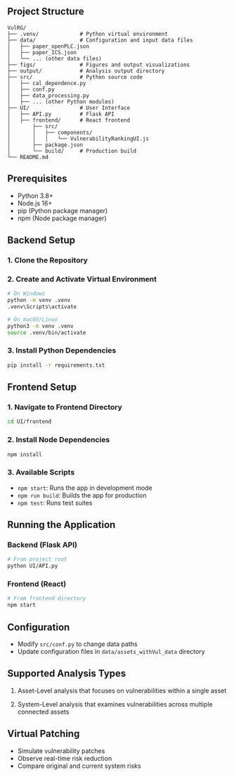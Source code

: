 
## Project Structure
```
VulRG/
├── .venv/             # Python virtual environment
├── data/              # Configuration and input data files
│   ├── paper_openPLC.json
│   ├── paper_ICS.json
│   └── ... (other data files)
├── figs/              # Figures and output visualizations
├── output/            # Analysis output directory
├── src/               # Python source code
│   ├── cal_dependence.py
│   ├── conf.py
│   ├── data_processing.py
│   ├── ... (other Python modules)
├── UI/                # User Interface
│   ├── API.py         # Flask API
│   ├── frontend/      # React frontend
│       ├── src/
│       │   ├── components/
│       │   │   └── VulnerabilityRankingUI.js
│       ├── package.json
│       └── build/     # Production build
└── README.md
```

## Prerequisites
- Python 3.8+
- Node.js 16+
- pip (Python package manager)
- npm (Node package manager)

## Backend Setup

### 1. Clone the Repository

### 2. Create and Activate Virtual Environment
```bash
# On Windows
python -m venv .venv
.venv\Scripts\activate

# On macOS/Linux
python3 -m venv .venv
source .venv/bin/activate
```

### 3. Install Python Dependencies
```bash
pip install -r requirements.txt
```

## Frontend Setup

### 1. Navigate to Frontend Directory
```bash
cd UI/frontend
```

### 2. Install Node Dependencies
```bash
npm install
```

### 3. Available Scripts
- `npm start`: Runs the app in development mode
- `npm run build`: Builds the app for production
- `npm test`: Runs test suites

## Running the Application

### Backend (Flask API)
```bash
# From project root
python UI/API.py
```

### Frontend (React)
```bash
# From frontend directory
npm start
```

## Configuration
- Modify `src/conf.py` to change data paths
- Update configuration files in `data/assets_withVul_data` directory


## Supported Analysis Types
1. Asset-Level analysis that focuses on vulnerabilities within a single asset

2. System-Level analysis that examines vulnerabilities across multiple connected assets


## Virtual Patching
- Simulate vulnerability patches
- Observe real-time risk reduction
- Compare original and current system risks

